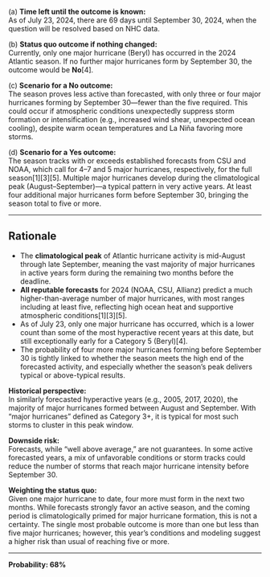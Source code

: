 (a) **Time left until the outcome is known:**  
As of July 23, 2024, there are 69 days until September 30, 2024, when the question will be resolved based on NHC data.

(b) **Status quo outcome if nothing changed:**  
Currently, only one major hurricane (Beryl) has occurred in the 2024 Atlantic season. If no further major hurricanes form by September 30, the outcome would be **No**[4].

(c) **Scenario for a No outcome:**  
The season proves less active than forecasted, with only three or four major hurricanes forming by September 30—fewer than the five required. This could occur if atmospheric conditions unexpectedly suppress storm formation or intensification (e.g., increased wind shear, unexpected ocean cooling), despite warm ocean temperatures and La Niña favoring more storms.

(d) **Scenario for a Yes outcome:**  
The season tracks with or exceeds established forecasts from CSU and NOAA, which call for 4–7 and 5 major hurricanes, respectively, for the full season[1][3][5]. Multiple major hurricanes develop during the climatological peak (August–September)—a typical pattern in very active years. At least four additional major hurricanes form before September 30, bringing the season total to five or more.

---

## Rationale

- The **climatological peak** of Atlantic hurricane activity is mid-August through late September, meaning the vast majority of major hurricanes in active years form during the remaining two months before the deadline.
- **All reputable forecasts** for 2024 (NOAA, CSU, Allianz) predict a much higher-than-average number of major hurricanes, with most ranges including at least five, reflecting high ocean heat and supportive atmospheric conditions[1][3][5].
- As of July 23, only one major hurricane has occurred, which is a lower count than some of the most hyperactive recent years at this date, but still exceptionally early for a Category 5 (Beryl)[4].
- The probability of four more major hurricanes forming before September 30 is tightly linked to whether the season meets the high end of the forecasted activity, and especially whether the season’s peak delivers typical or above-typical results.

**Historical perspective:**  
In similarly forecasted hyperactive years (e.g., 2005, 2017, 2020), the majority of major hurricanes formed between August and September. With “major hurricanes” defined as Category 3+, it is typical for most such storms to cluster in this peak window.

**Downside risk:**  
Forecasts, while “well above average,” are not guarantees. In some active forecasted years, a mix of unfavorable conditions or storm tracks could reduce the number of storms that reach major hurricane intensity before September 30.

**Weighting the status quo:**  
Given one major hurricane to date, four more must form in the next two months. While forecasts strongly favor an active season, and the coming period is climatologically primed for major hurricane formation, this is not a certainty. The single most probable outcome is more than one but less than five major hurricanes; however, this year’s conditions and modeling suggest a higher risk than usual of reaching five or more.

---

**Probability: 68%**